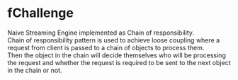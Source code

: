 # fChallenge
Naive Streaming Engine implemented as Chain of responsibility.<br>
Chain of responsibility pattern is used to achieve loose coupling where a request from client is passed to a chain of objects to process them.<br>
Then the object in the chain will decide themselves who will be processing the request and whether the request is required to be sent to the next object in the chain or not.

